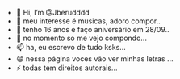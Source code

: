 - 👋 Hi, I’m @Jberudddd 
- 👀 meu interesse é musicas, adoro compor..
- 🌱 tenho 16 anos e faço aniversário em 28/09..
- 💞️ no momento so me vejo compondo...
- 📫 ha, eu escrevo de tudo ksks...
- 😄 nessa página voces vão ver minhas letras ...
- ⚡ todas tem direitos autorais...

<!---
Jberudddd/Jberudddd is a ✨ special ✨ repository because its `README.md` (this file) appears on your GitHub profile.
You can click the Preview link to take a look at your changes.
--->
